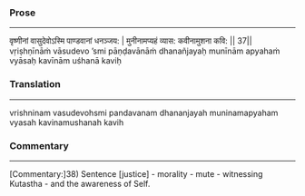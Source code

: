 ### Prose 
 --- 
वृष्णीनां वासुदेवोऽस्मि पाण्डवानां धनञ्जय: |
मुनीनामप्यहं व्यास: कवीनामुशना कवि: || 37||
vṛiṣhṇīnāṁ vāsudevo ’smi pāṇḍavānāṁ dhanañjayaḥ
munīnām apyahaṁ vyāsaḥ kavīnām uśhanā kaviḥ

### Translation 
 --- 
vrishninam vasudevohsmi pandavanam dhananjayah muninamapyaham vyasah kavinamushanah kavih

### Commentary 
 --- 
[Commentary:]38) Sentence [justice] - morality - mute - witnessing Kutastha - and the awareness of Self.